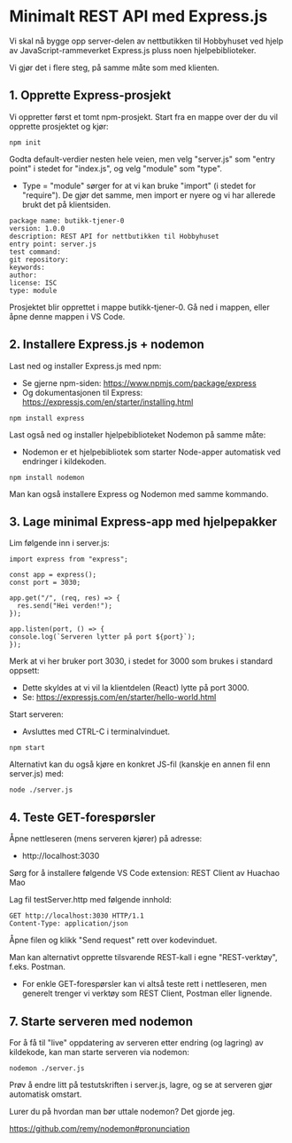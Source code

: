# Minimalt REST API med Express.js

Vi skal nå bygge opp server-delen av nettbutikken til Hobbyhuset ved hjelp av JavaScript-rammeverket Express.js pluss noen hjelpebiblioteker.

Vi gjør det i flere steg, på samme måte som med klienten.

## 1. Opprette Express-prosjekt

Vi oppretter først et tomt npm-prosjekt. Start fra en mappe over der du vil opprette prosjektet og kjør:

```
npm init
```

Godta default-verdier nesten hele veien, men velg "server.js" som "entry point" i stedet for "index.js", og velg "module" som "type".

- Type = "module" sørger for at vi kan bruke "import" (i stedet for "require"). De gjør det samme, men import er nyere og vi har allerede brukt det på klientsiden.

```
package name: butikk-tjener-0
version: 1.0.0
description: REST API for nettbutikken til Hobbyhuset
entry point: server.js
test command:
git repository:
keywords:
author:
license: ISC
type: module
```

Prosjektet blir opprettet i mappe butikk-tjener-0. Gå ned i mappen, eller åpne denne mappen i VS Code.

## 2. Installere Express.js + nodemon

Last ned og installer Express.js med npm:

- Se gjerne npm-siden: https://www.npmjs.com/package/express
- Og dokumentasjonen til Express: https://expressjs.com/en/starter/installing.html

```
npm install express
```

Last også ned og installer hjelpebiblioteket Nodemon på samme måte:

- Nodemon er et hjelpebibliotek som starter Node-apper automatisk ved endringer i kildekoden.

```
npm install nodemon
```

Man kan også installere Express og Nodemon med samme kommando.

## 3. Lage minimal Express-app med hjelpepakker

Lim følgende inn i server.js:

```
import express from "express";

const app = express();
const port = 3030;

app.get("/", (req, res) => {
  res.send("Hei verden!");
});

app.listen(port, () => {
console.log(`Serveren lytter på port ${port}`);
});
```

Merk at vi her bruker port 3030, i stedet for 3000 som brukes i standard oppsett:

- Dette skyldes at vi vil la klientdelen (React) lytte på port 3000.
- Se: https://expressjs.com/en/starter/hello-world.html

Start serveren:

- Avsluttes med CTRL-C i terminalvinduet.

```
npm start
```

Alternativt kan du også kjøre en konkret JS-fil (kanskje en annen fil enn server.js) med:

```
node ./server.js
```

## 4. Teste GET-forespørsler

Åpne nettleseren (mens serveren kjører) på adresse:

- http://localhost:3030

Sørg for å installere følgende VS Code extension: REST Client av Huachao Mao

Lag fil testServer.http med følgende innhold:

```
GET http://localhost:3030 HTTP/1.1
Content-Type: application/json
```

Åpne filen og klikk "Send request" rett over kodevinduet.

Man kan alternativt opprette tilsvarende REST-kall i egne "REST-verktøy", f.eks. Postman.

- For enkle GET-forespørsler kan vi altså teste rett i nettleseren, men generelt trenger vi verktøy som REST Client, Postman eller lignende.

## 7. Starte serveren med nodemon

For å få til "live" oppdatering av serveren etter endring (og lagring) av kildekode, kan man starte serveren via nodemon:

```
nodemon ./server.js
```

Prøv å endre litt på testutskriften i server.js, lagre, og se at serveren gjør automatisk omstart.

Lurer du på hvordan man bør uttale nodemon? Det gjorde jeg.

https://github.com/remy/nodemon#pronunciation
